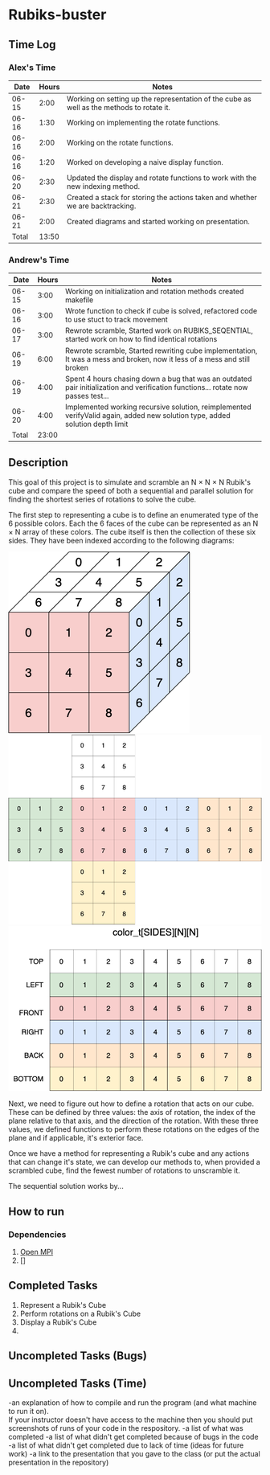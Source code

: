 # Rubiks-buster

## Time Log

### Alex's Time

| Date  | Hours | Notes                                                                                     |
|-------|-------|-------------------------------------------------------------------------------------------|
| 06-15 | 2:00  | Working on setting up the representation of the cube as well as the methods to rotate it. |
| 06-16 | 1:30  | Working on implementing the rotate functions.                                             |
| 06-16 | 2:00  | Working on the rotate functions.                                                          |
| 06-16 | 1:20  | Worked on developing a naive display function.                                            |
| 06-20 | 2:30  | Updated the display and rotate functions to work with the new indexing method.            |
| 06-21 | 2:30  | Created a stack for storing the actions taken and whether we are backtracking.            |
| 06-21 | 2:00  | Created diagrams and started working on presentation.                                     |
| Total | 13:50 |                                                                                           |

### Andrew's Time

| Date  | Hours | Notes                                                                                                                             |
|-------|-------|-----------------------------------------------------------------------------------------------------------------------------------|
| 06-15 | 3:00  | Working on initialization and rotation methods created makefile                                                                   |
| 06-16 | 3:00  | Wrote function to check if cube is solved, refactored code to use stuct to track movement                                         |
| 06-17 | 3:00  | Rewrote scramble, Started work on RUBIKS_SEQENTIAL, started work on how to find identical rotations                               |
| 06-19 | 6:00  | Rewrote scramble, Started rewriting cube implementation, It was a mess and broken, now it less of a mess and still broken         |
| 06-19 | 4:00  | Spent 4 hours chasing down a bug that was an outdated pair initialization and verification functions... rotate now passes test... |
| 06-20 | 4:00  | Implemented working recursive solution, reimplemented verifyValid again, added new solution type, added solution depth limit      |
| Total | 23:00 |                                                                                                                                   |

## Description

This goal of this project is to simulate and scramble an N × N × N Rubik's cube and compare the speed of both a sequential and parallel solution for finding the shortest series of rotations to solve the cube.

The first step to representing a cube is to define an enumerated type of the 6 possible colors. Each the 6 faces of the cube can be represented as an N × N array of these colors. The cube itself is then the collection of these six sides. They have been indexed according to the following diagrams:

![3D Cube With Indexing](diagrams/index_3D.png)
![Flattened Cube With Indexing](diagrams/index_flat.png)
![Cube Array Representation](diagrams/index_array.png)

Next, we need to figure out how to define a rotation that acts on our cube. These can be defined by three values: the axis of rotation, the index of the plane relative to that axis, and the direction of the rotation. With these three values, we defined functions to perform these rotations on the edges of the plane and if applicable, it's exterior face.

Once we have a method for representing a Rubik's cube and any actions that can change it's state, we can develop our methods to, when provided a scrambled cube, find the fewest number of rotations to unscramble it.

The sequential solution works by...

## How to run

### Dependencies

1. [Open MPI](https://www.open-mpi.org/)
2. []

## Completed Tasks

1. Represent a Rubik's Cube
2. Perform rotations on a Rubik's Cube
3. Display a Rubik's Cube
4. 

## Uncompleted Tasks (Bugs)

## Uncompleted Tasks (Time)




-an explanation of how to compile and run the program (and what machine to run it on).  
If your instructor doesn't have access to the machine then you should put screenshots of runs of
your code in the respository.
-a list of what was completed
-a list of what didn't get completed because of bugs in the code
-a list of what didn't get completed due to lack of time (ideas for future work)
-a link to the presentation that you gave to the class (or put the actual presentation in the repository)
